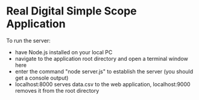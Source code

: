 # Real Digital Simple Scope Application

To run the server:
  - have Node.js installed on your local PC
  - navigate to the application root directory and open a terminal window here
  - enter the command "node server.js" to establish the server (you should get a console output)
  - localhost:8000 serves data.csv to the web application, localhost:9000 removes it from the root directory

